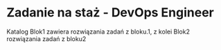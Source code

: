 # Zadanie na staż - DevOps Engineer
Katalog Blok1 zawiera rozwiązania zadań z bloku.1, z kolei Blok2 rozwiązania zadań z bloku2